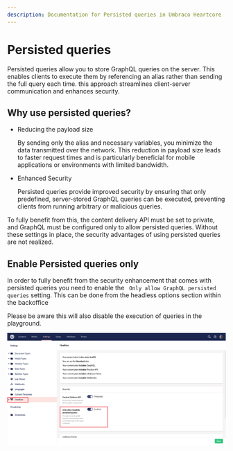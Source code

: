 ```yaml
---
description: Documentation for Persisted queries in Umbraco Heartcore
---
```


# Persisted queries

Persisted queries allow you to store GraphQL queries on the server. This enables clients to execute them by referencing an alias rather than sending the full query each time. this approach streamlines client-server communication and enhances security.

## Why use persisted queries?

* Reducing the payload size

    By sending only the alias and necessary variables, you minimize the data transmitted over the network. This reduction in payload size leads to faster request times and is particularly beneficial for mobile applications or environments with limited bandwidth.

* Enhanced Security

    Persisted queries provide improved security by ensuring that only predefined, server-stored GraphQL queries can be executed, preventing clients from running arbitrary or malicious queries.

To fully benefit from this, the content delivery API must be set to private, and GraphQL must be configured only to allow persisted queries. Without these settings in place, the security advantages of using persisted queries are not realized.

## Enable Persisted queries only

In order to fully benefit from the security enhancement that comes with persisted queries you need to enable the ` Only allow GraphQL persisted queries` setting. This can be done from the headless options section within the backoffice

Please be aware this will also disable the execution of queries in the playground.

![Headless settings section](./images/headless-settings-section.png)
